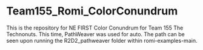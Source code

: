 # Team155_Romi_ColorConundrum

This is the repository for NE FIRST Color Conundrum for Team 155 The Technonuts. This time, PathWeaver was used for auto.
The path can be seen upon running the R2D2_pathweaver folder within romi-examples-main.
